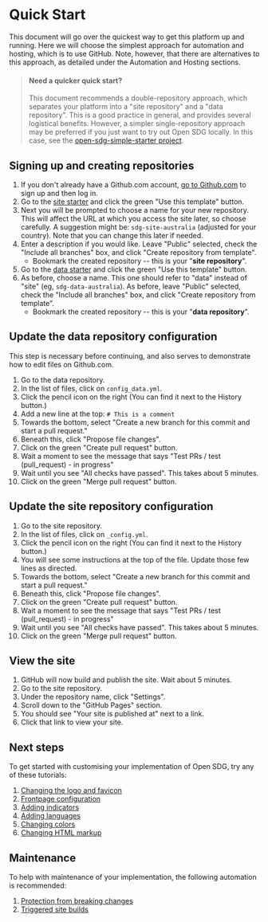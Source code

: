 <h1>Quick Start</h1>

This document will go over the quickest way to get this platform up and running. Here we will choose the simplest approach for automation and hosting, which is to use GitHub. Note, however, that there are alternatives to this approach, as detailed under the Automation and Hosting sections.

> #### Need a quicker quick start?
> This document recommends a double-repository approach,
> which separates your platform into a "site repository" and a "data repository".
> This is a good practice in general, and provides several logistical benefits.
> However, a simpler single-repository approach may be preferred if you just
> want to try out Open SDG locally. In this case, see
> the [open-sdg-simple-starter project](https://github.com/open-sdg/open-sdg-simple-starter).

## Signing up and creating repositories

1. If you don't already have a Github.com account, [go to Github.com](https://github.com/) to sign up and then log in.
1. Go to the [site starter](https://github.com/open-sdg/open-sdg-site-starter) and click the green "Use this template" button.
1. Next you will be prompted to choose a name for your new repository. This will affect the URL at which you access the site later, so choose carefully. A suggestion might be: `sdg-site-australia` (adjusted for your country). Note that you can change this later if needed.
1. Enter a description if you would like. Leave "Public" selected, check the "Include all branches" box, and click "Create repository from template".
    * Bookmark the created repository -- this is your "__site repository__".
1. Go to the [data starter](https://github.com/open-sdg/open-sdg-data-starter) and click the green "Use this template" button.
1. As before, choose a name. This one should refer to "data" instead of "site" (eg, `sdg-data-australia`). As before, leave "Public" selected, check the "Include all branches" box, and click "Create repository from template".
    * Bookmark the created repository -- this is your "__data repository__".

## Update the data repository configuration

This step is necessary before continuing, and also serves to demonstrate how to edit files on Github.com.

1. Go to the data repository.
1. In the list of files, click on `config_data.yml`.
1. Click the pencil icon on the right (You can find it next to the History button.)
1. Add a new line at the top: `# This is a comment`
1. Towards the bottom, select "Create a new branch for this commit and start a pull request."
1. Beneath this, click "Propose file changes".
1. Click on the green "Create pull request" button.
1. Wait a moment to see the message that says "Test PRs / test (pull_request) - in progress"
1. Wait until you see "All checks have passed". This takes about 5 minutes.
1. Click on the green "Merge pull request" button.

## Update the site repository configuration

1. Go to the site repository.
1. In the list of files, click on `_config.yml`.
1. Click the pencil icon on the right (You can find it next to the History button.)
1. You will see some instructions at the top of the file. Update those few lines as directed.
1. Towards the bottom, select "Create a new branch for this commit and start a pull request."
1. Beneath this, click "Propose file changes".
1. Click on the green "Create pull request" button.
1. Wait a moment to see the message that says "Test PRs / test (pull_request) - in progress"
1. Wait until you see "All checks have passed". This takes about 5 minutes.
1. Click on the green "Merge pull request" button.

## View the site

1. GitHub will now build and publish the site. Wait about 5 minutes.
1. Go to the site repository.
1. Under the repository name, click "Settings".
1. Scroll down to the "GitHub Pages" section.
1. You should see "Your site is published at" next to a link.
1. Click that link to view your site.

## Next steps

To get started with customising your implementation of Open SDG, try any of these tutorials:

1. [Changing the logo and favicon](tutorials/change-logo.md)
1. [Frontpage configuration](tutorials/frontpage-config.md)
1. [Adding indicators](tutorials/add-indicator.md)
1. [Adding languages](tutorials/add-language.md)
1. [Changing colors](tutorials/change-colors.md)
1. [Changing HTML markup](tutorials/override-markup.md)

## Maintenance

To help with maintenance of your implementation, the following automation is recommended:

1. [Protection from breaking changes](automation/github.md)
2. [Triggered site builds](automation/triggered-site-builds.md)
